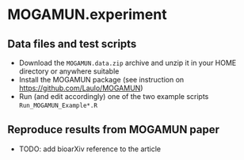 # MOGAMUN.experiment

Data files and test scripts
---------------------------

- Download the `MOGAMUN.data.zip` archive and unzip it in your HOME directory or anywhere suitable
- Install the MOGAMUN package (see instruction on https://github.com/Laulo/MOGAMUN)
- Run (and edit accordingly) one of the two example scripts `Run_MOGAMUN_Example*.R`

Reproduce results from MOGAMUN paper
------------------------------------

- TODO: add bioarXiv reference to the article
